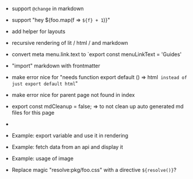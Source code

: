 - support `@change` in markdown
- support "hey ${foo.map(f => `${f} + 1`)}"

- add helper for layouts
- recursive rendering of lit / html / and markdown

- convert meta menu.link.text to `export const menuLinkText = 'Guides'

- "import" markdown with frontmatter

- make error nice for "needs function export default () => html` instead of just export default html`"
- make error nice for parent page not found in index

- export const mdCleanup = false; => to not clean up auto generated md files for this page
-

- Example: export variable and use it in rendering
- Example: fetch data from an api and display it
- Example: usage of image

- Replace magic "resolve:pkg/foo.css" with a directive `${resolve()}`?
